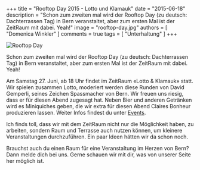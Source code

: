 +++
title = "Rooftop Day 2015 - Lotto und Klamauk"
date = "2015-06-18"
description = "Schon zum zweiten mal wird der Rooftop Day (zu deutsch: Dachterrassen Tag) in Bern veranstaltet, aber zum ersten Mal ist der ZeitRaum mit dabei. Yeah!"
image = "rooftop-day.jpg"
authors = [ "Domenica Winkler" ]
comments = true
tags = [ "Unterhaltung" ]
+++

![Rooftop Day](rooftop-day.jpg)

<div class="lead">
  Schon zum zweiten mal wird der Rooftop Day (zu deutsch: Dachterrassen Tag) in Bern veranstaltet, aber zum ersten Mal ist der ZeitRaum mit dabei. Yeah!
</div>

Am Samstag 27. Juni, ab 18 Uhr findet im ZeitRaum «Lotto & Klamauk» statt. Wir spielen zusammen Lotto, moderiert werden diese Runden von David Gemperli, seines Zeichen Spassmacher von Bern. Wir freuen uns riesig, dass er für diesen Abend zugesagt hat. Neben Bier und anderen Getränken wird es Miniquiches geben, die wir extra für diesen Abend Claires Bonheur produzieren lassen. Weiter Infos findest du unter [Events](/events/).

Ich finds toll, dass wir mit dem ZeitRaum nicht nur die Möglichkeit haben, zu arbeiten, sondern Raum und Terrasse auch nutzen können, um kleinere Veranstaltungen durchzuführen. Ein paar Ideen hätten wir da schon noch.

Brauchst auch du einen Raum für eine Veranstaltung im Herzen von Bern? Dann melde dich bei uns. Gerne schauen wir mit dir, was von unserer Seite her möglich ist.